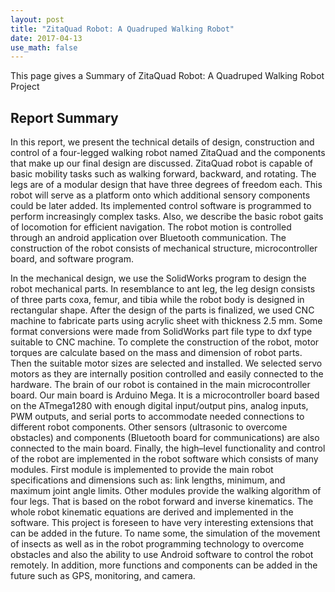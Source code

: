 ```yaml
---
layout: post
title: "ZitaQuad Robot: A Quadruped Walking Robot"
date: 2017-04-13
use_math: false
---
```


<p> This page gives a Summary of ZitaQuad Robot: A Quadruped Walking Robot Project</p>

## Report Summary
<p> 
In this report, we present the technical details of design, construction and control of a four-legged walking robot named ZitaQuad and the components that make up our final design are discussed. ZitaQuad robot is capable of basic mobility tasks such as walking forward, backward, and rotating. The legs are of a modular design that have three degrees of freedom each. This robot will serve as a platform onto which additional sensory components could be later added. Its implemented control software is programmed to perform increasingly complex tasks. Also, we describe the basic robot gaits of locomotion for efficient navigation. The robot motion is controlled through an android application over Bluetooth communication. The construction of the robot consists of mechanical structure, microcontroller board, and software program. 
</p>
<p> 
In the mechanical design, we use the SolidWorks program to design the robot mechanical parts. In resemblance to ant leg, the leg design consists of three parts coxa, femur, and tibia while the robot body is designed in rectangular shape. After the design of the parts is finalized, we used CNC machine to fabricate parts using acrylic sheet with thickness 2.5 mm. Some format conversions were made from SolidWorks part file type to dxf type suitable to CNC machine. To complete the construction of the robot, motor torques are calculate based on the mass and dimension of robot parts. Then the suitable motor sizes are selected and installed. We selected servo motors as they are internally position controlled and easily connected to the hardware.
The brain of our robot is contained in the main microcontroller board. Our main board is Arduino Mega. It is a microcontroller board based on the ATmega1280 with enough digital input/output pins, analog inputs, PWM outputs, and serial ports to accommodate needed connections to different robot components. Other sensors (ultrasonic to overcome obstacles) and components (Bluetooth board for communications) are also connected to the main board.
Finally, the high–level functionality and control of the robot are implemented in the robot software which consists of many modules. First module is implemented to provide the main robot specifications and dimensions such as: link lengths, minimum, and maximum joint angle limits. Other modules provide the walking algorithm of four legs. That is based on the robot forward and inverse kinematics. The whole robot kinematic equations are derived and implemented in the software. 
This project is foreseen to have very interesting extensions that can be added in the future. To name some, the simulation of the movement of insects as well as in the robot programming technology to overcome obstacles and also the ability to use Android software to control the robot remotely. In addition, more functions and components can be added in the future such as GPS, monitoring, and camera.
</p>
